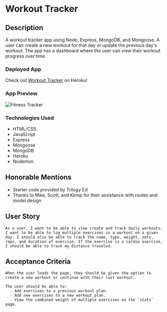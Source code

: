 # Workout Tracker

## Description
A workout tracker app using Node, Express, MongoDB, and Mongoose. A user can create a new workout for that day or update the previous day's workout. The app has a dashboard where the user can view their workout progress over time.

### Deployed App
Check out [Workout Tracker]() on Heroku!

### App Preview
![Fitness Tracker](https://user-images.githubusercontent.com/65197724/95664191-847cfd00-0b13-11eb-8e62-79c49216a2ab.gif)

### Technologies Used
- HTML/CSS
- JavaScript
- Express
- Mongoose
- MongoDB
- Heroku
- Nodemon

## Honorable Mentions
- Starter code provided by Trilogy Ed
- Thanks to Mike, Scott, and Kemp for their assistance with routes and model design

## User Story
```
As a user, I want to be able to view create and track daily workouts. I want to be able to log multiple exercises in a workout on a given day. I should also be able to track the name, type, weight, sets, reps, and duration of exercise. If the exercise is a cardio exercise, I should be able to track my distance traveled.
```

## Acceptance Criteria
```
When the user loads the page, they should be given the option to create a new workout or continue with their last workout.

The user should be able to:
  - Add exercises to a previous workout plan.
  - Add new exercises to a new workout plan.
  - View the combined weight of multiple exercises on the `stats` page.
```


